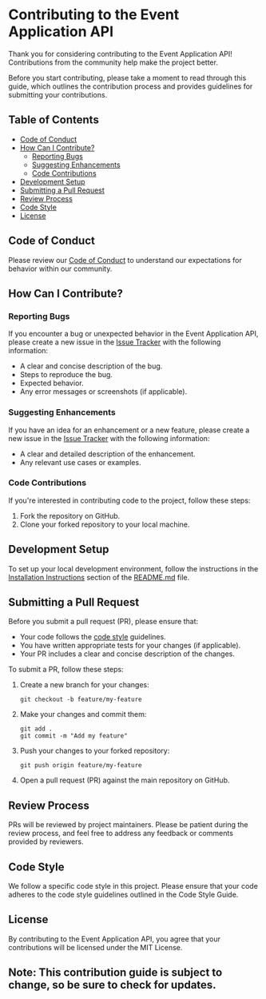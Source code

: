 # Contributing to the Event Application API

Thank you for considering contributing to the Event Application API! Contributions from the community help make the project better.

Before you start contributing, please take a moment to read through this guide, which outlines the contribution process and provides guidelines for submitting your contributions.

## Table of Contents

- [Code of Conduct](#code-of-conduct)
- [How Can I Contribute?](#how-can-i-contribute)
  - [Reporting Bugs](#reporting-bugs)
  - [Suggesting Enhancements](#suggesting-enhancements)
  - [Code Contributions](#code-contributions)
- [Development Setup](#development-setup)
- [Submitting a Pull Request](#submitting-a-pull-request)
- [Review Process](#review-process)
- [Code Style](#code-style)
- [License](#license)

## Code of Conduct

Please review our [Code of Conduct](CODE_OF_CONDUCT.md) to understand our expectations for behavior within our community.

## How Can I Contribute?

### Reporting Bugs

If you encounter a bug or unexpected behavior in the Event Application API, please create a new issue in the [Issue Tracker](https://github.com/hngx-org/Panthers-events-backend/issues) with the following information:

- A clear and concise description of the bug.
- Steps to reproduce the bug.
- Expected behavior.
- Any error messages or screenshots (if applicable).

### Suggesting Enhancements

If you have an idea for an enhancement or a new feature, please create a new issue in the [Issue Tracker](https://github.com/hngx-org/Panthers-events-backend/issues) with the following information:

- A clear and detailed description of the enhancement.
- Any relevant use cases or examples.

### Code Contributions

If you're interested in contributing code to the project, follow these steps:

1. Fork the repository on GitHub.
2. Clone your forked repository to your local machine.

## Development Setup

To set up your local development environment, follow the instructions in the [Installation Instructions](#installation-instructions) section of the [README.md](README.md) file.

## Submitting a Pull Request

Before you submit a pull request (PR), please ensure that:

- Your code follows the [code style](#code-style) guidelines.
- You have written appropriate tests for your changes (if applicable).
- Your PR includes a clear and concise description of the changes.

To submit a PR, follow these steps:

1. Create a new branch for your changes:
   ```shell
   git checkout -b feature/my-feature

2. Make your changes and commit them:
   ```shell
   git add .
   git commit -m "Add my feature"

3. Push your changes to your forked repository:
   ```shell
   git push origin feature/my-feature

4. Open a pull request (PR) against the main repository on GitHub.


## Review Process

PRs will be reviewed by project maintainers. Please be patient during the review process, and feel free to address any feedback or comments provided by reviewers.

## Code Style

We follow a specific code style in this project. Please ensure that your code adheres to the code style guidelines outlined in the Code Style Guide.

## License

By contributing to the Event Application API, you agree that your contributions will be licensed under the MIT License.


## Note: This contribution guide is subject to change, so be sure to check for updates.

